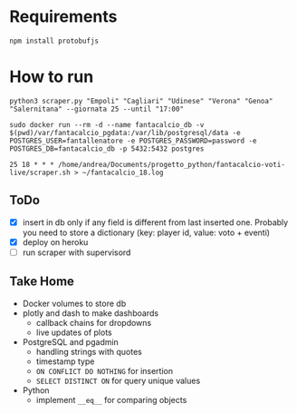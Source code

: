 # Requirements
```
npm install protobufjs
```

# How to run
```
python3 scraper.py "Empoli" "Cagliari" "Udinese" "Verona" "Genoa" "Salernitana" --giornata 25 --until "17:00"
```

```
sudo docker run --rm -d --name fantacalcio_db -v $(pwd)/var/fantacalcio_pgdata:/var/lib/postgresql/data -e POSTGRES_USER=fantallenatore -e POSTGRES_PASSWORD=password -e POSTGRES_DB=fantacalcio_db -p 5432:5432 postgres
```

```
25 18 * * * /home/andrea/Documents/progetto_python/fantacalcio-voti-live/scraper.sh > ~/fantacalcio_18.log
```

## ToDo
- [x] insert in db only if any field is different from last inserted one.
  Probably you need to store a dictionary (key: player id, value: voto + eventi)
- [x] deploy on heroku
- [ ] run scraper with supervisord

## Take Home
- Docker volumes to store db
- plotly and dash to make dashboards
  - callback chains for dropdowns
  - live updates of plots
- PostgreSQL and pgadmin
  - handling strings with quotes
  - timestamp type
  - `ON CONFLICT DO NOTHING` for insertion
  - `SELECT DISTINCT ON` for query unique values
- Python
  - implement `__eq__` for comparing objects
